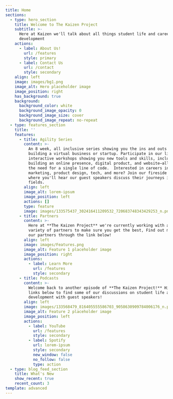 ```yaml
---
title: Home
sections:
  - type: hero_section
    title: Welcome to The Kaizen Project
    subtitle: >-
      Here at Kaizen we'll talk about all things student life and career
      development
    actions:
      - label: About Us!
        url: /features
        style: primary
      - label: Contact Us
        url: /contact
        style: secondary
    align: left
    image: images/bg1.png
    image_alt: Hero placeholder image
    image_position: right
    has_background: true
    background:
      background_color: white
      background_image_opacity: 0
      background_image_size: cover
      background_image_repeat: no-repeat
  - type: features_section
    title: ''
    features:
      - title: Agility Series
        content: >-
          An 8 week, all inclusive series showing you the ins and outs of
          building a virtual business or startup. Participate in our live
          interactive workshops showing you new tools and skills, including
          building an online presence, digital product, and website—all without
          the need for a single line of code.  Interested in careers in
          marketing, product design, tech, and more? Join our fireside chats,
          where you'll hear our guest speakers discuss their journeys in these
          fields.
        align: left
        image_alt: lorem-ipsum
        image_position: left
        actions: []
        type: feature
        image: images/133575437_302416411209532_720683748343429253_n.png
      - title: Partners
        content: >-
          Here at **The Kaizen Project** we're currently working with a wide
          variety of partners to make sure you get the best, Find out more about
          our partners through the link below!
        align: left
        image: images/Features.png
        image_alt: Feature 1 placeholder image
        image_position: right
        actions:
          - label: Learn More
            url: /features
            style: secondary
      - title: Podcasts
        content: >-
          Welcome back to another episode of **The Kaizen Project!** Hit the
          links below to find some of our discussions on student life and career
          development with guest speakers!
        align: left
        image: images/133568479_816405555586703_9058630909784006176_n.png
        image_alt: Feature 2 placeholder image
        image_position: left
        actions:
          - label: YouTube
            url: /features
            style: secondary
          - label: Spotify
            url: lorem-ipsum
            style: secondary
            new_window: false
            no_follow: false
            type: action
  - type: blog_feed_section
    title: What's New
    show_recent: true
    recent_count: 3
template: advanced
---
```

